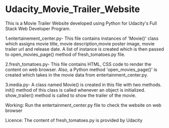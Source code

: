 # Udacity_Movie_Trailer_Website

This is a Movie Trailer Website developed using Python for Udacity's Full Stack Web Developer Program.

1.entertainement_center.py- This file contains instances of 'Movie()' class which assigns movie title, movie description,movie poster image, movie trailer url and release date. A list of instance is created which is then passed to open_movies_page() method of fresh_tomatoes.py file.

2.fresh_tomatoes.py- This file contains HTML, CSS code to render the content on web browser. Also, a Python method 'open_movies_page()' is created which takes in the movie data from entertainment_center.py.

3.media.py- A class named Movie() is created in this file with two methods. init() method of this class is called whenever an object is initialized. show_trailer() method is called to show the trailer of the movie.

Working: Run the entertainment_center.py file to check the website on web browser

Licence: The content of fresh_tomatoes.py is provided by Udacity
